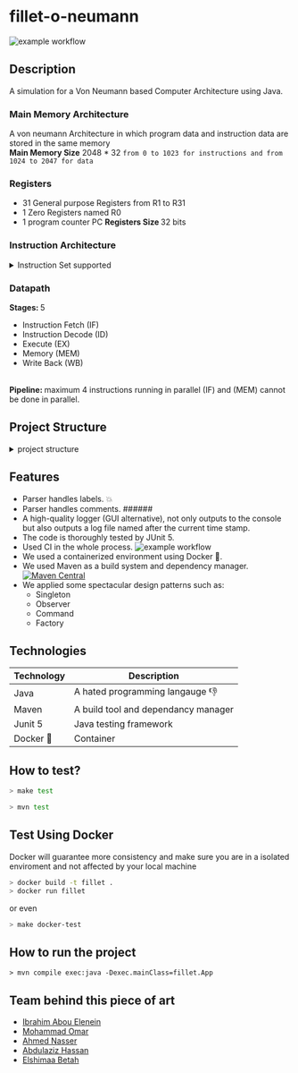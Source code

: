 # fillet-o-neumann
![example workflow](https://github.com/ShimaaBetah/fillet-o-neumann/actions/workflows/maven.yml/badge.svg)


## Description
A simulation for a Von Neumann based Computer Architecture using Java.
### Main Memory Architecture 
A von neumann Architecture in which program data and instruction data are stored in the same memory<br>
<b>Main Memory Size</b> 2048 * 32 `from 0 to 1023 for instructions and from 1024 to 2047 for data` 
### Registers 
- 31 General purpose Registers from R1 to R31
- 1 Zero Registers named R0
- 1 program counter PC
<b> Registers Size </b> 32 bits

### Instruction Architecture
<details>
	<summary> Instruction Set supported </summary>

|Name | Format| Operation|
|-----|-----|-----|
|ADD| ADD R1 R2 R3|R1 = R2 + R3|
|SUB|SUB R1 R2 R3| R1 = R2 - R3|
|MUL|MUL R1 R2 R3|R1 = R2 * R3|
|MOVI| MOVI R1 IMM|R1 = IMM|
|JEQ|JEQ R1 R2 IMM\label|IF(R1 == R2) {PC = PC+1+IMM\ PC = label }|
|AND|AND R1 R2 R3|R1 = R2 & R3|
|XORI|XORI R1 R2 IMM|R1 = R2 ⊕ IMM|
|JMP|JMP ADDRESS|PC = PC[31:28] || ADDRESS|
|LSL|LSL R1 R2 SHAMT|R1 = R2 << SHAMT|
|LSR|LSR R1 R2 SHAMT|R1 = R2 >>> SHAMT|
|MOVR|MOVR R1 R2 IMM|R1 = MEM[R2 + IMM]|
|MOVM|MOVM R1 R2 IMM|MEM[R2 + IMM] = R1|
	
</details>

### Datapath

<b> Stages: </b> 5
 - Instruction Fetch (IF)
 - Instruction Decode (ID)
 - Execute (EX)
 - Memory (MEM)
 - Write Back (WB)
<br>
<b> Pipeline: </b> maximum 4 instructions running in parallel (IF) and (MEM) cannot be done in parallel.

## Project Structure
<details>

 <summary> project structure </summary>
 
 ```
  .
 ├── Dockerfile
 ├── Makefile
 ├── pom.xml
 ├── README.md
 ├── run.sh
 ├── src
 │  ├── main
 │  │  ├── java
 │  │  │  └── fillet
 │  │  │     ├── App.java
 │  │  │     ├── exceptions
 │  │  │     │  ├── AddressOutOfRangeException.java
 │  │  │     │  ├── InvalidInstructionException.java
 │  │  │     │  ├── InvalidRegisterException.java
 │  │  │     │  └── InvalidRegisterNumberException.java
 │  │  │     ├── instructions
 │  │  │     │  ├── HaltInstruction.java
 │  │  │     │  ├── ImmediateInstruction.java
 │  │  │     │  ├── Instruction.java
 │  │  │     │  ├── InstructionFactory.java
 │  │  │     │  ├── InstructionType.java
 │  │  │     │  ├── JumpInstruction.java
 │  │  │     │  └── RegisterInstruction.java
 │  │  │     ├── logger
 │  │  │     │  ├── destinations
 │  │  │     │  │  ├── ConsoleLogger.java
 │  │  │     │  │  ├── FileLogger.java
 │  │  │     │  │  └── LogObserver.java
 │  │  │     │  ├── Logger.java
 │  │  │     │  ├── LogSubject.java
 │  │  │     │  ├── outputs
 │  │  │     │  │  ├── run-02-06-2022-15-04-37.log
 │  │  │     │  │  ├── run-02-06-2022-23-11-07.log
 │  │  │     │  │  ├── run-02-06-2022-23-11-36.log
 │  │  │     │  │  ├── run-02-06-2022-23-53-15.log
 │  │  │     │  │  └── run-04-06-2022-11-47-52.log
 │  │  │     │  └── services
 │  │  │     │     ├── ColorStringService.java
 │  │  │     │     ├── CreateLogFileService.java
 │  │  │     │     ├── GenerateTableService.java
 │  │  │     │     ├── InitLoggerService.java
 │  │  │     │     ├── LogEntityService.java
 │  │  │     │     └── SegmentType.java
 │  │  │     ├── memory
 │  │  │     │  ├── MainMemory.java
 │  │  │     │  └── RegisterFile.java
 │  │  │     ├── operations
 │  │  │     │  ├── haltoperations
 │  │  │     │  │  ├── Halt.java
 │  │  │     │  │  ├── HaltOperation.java
 │  │  │     │  │  └── HaltOperationFactory.java
 │  │  │     │  ├── immediateoperations
 │  │  │     │  │  ├── ImmediateOperation.java
 │  │  │     │  │  ├── ImmediateOperationFactory.java
 │  │  │     │  │  ├── JumpIfEqual.java
 │  │  │     │  │  ├── MoveImmediate.java
 │  │  │     │  │  ├── MoveToMemory.java
 │  │  │     │  │  ├── MoveToRegister.java
 │  │  │     │  │  └── XORImmediate.java
 │  │  │     │  ├── jumpoperations
 │  │  │     │  │  ├── Jump.java
 │  │  │     │  │  ├── JumpOperation.java
 │  │  │     │  │  └── JumpOperationFactory.java
 │  │  │     │  ├── Operation.java
 │  │  │     │  ├── OperationFactory.java
 │  │  │     │  ├── OperationType.java
 │  │  │     │  └── registeroperations
 │  │  │     │     ├── Add.java
 │  │  │     │     ├── And.java
 │  │  │     │     ├── LogicalShiftLeft.java
 │  │  │     │     ├── LogicalShiftRight.java
 │  │  │     │     ├── Multiply.java
 │  │  │     │     ├── RegisterOperation.java
 │  │  │     │     ├── RegisterOperationFactory.java
 │  │  │     │     └── Sub.java
 │  │  │     ├── programs
 │  │  │     │  ├── caProgram.txt
 │  │  │     │  ├── empty-file.txt
 │  │  │     │  ├── final-isA.txt
 │  │  │     │  ├── negative-jump.txt
 │  │  │     │  ├── program1.txt
 │  │  │     │  ├── spicy-iprogram.txt
 │  │  │     │  ├── spicy-jprogram.txt
 │  │  │     │  ├── spicy-rprogram.txt
 │  │  │     │  └── test-sum.txt
 │  │  │     ├── signals
 │  │  │     │  └── Signals.java
 │  │  │     └── utils
 │  │  │        ├── Binary.java
 │  │  │        ├── Decoder.java
 │  │  │        ├── Parser.java
 │  │  │        ├── Path.java
 │  │  │        └── Program.java
 │  │  └── resources
 │  └── test
 │     └── java
 │        └── tests
 │           ├── DecoderTest.java
 │           ├── ImmediateInstructionTest.java
 │           ├── InstructionFactoryTest.java
 │           ├── JumpInstructionTest.java
 │           ├── MainMemoryTest.java
 │           ├── ParserTest.java
 │           ├── RegisterFileTest.java
 │           └── RegisterInstructionTest.java
 └── target
```
  
</details>

## Features
- Parser handles labels. :boom:
- Parser handles comments.  ######
- A high-quality logger (GUI alternative), not only outputs to the console but also outputs a log file named after the current time stamp.
- The code is thoroughly tested by JUnit 5.
- Used CI in the whole process. ![example workflow](https://github.com/ShimaaBetah/fillet-o-neumann/actions/workflows/maven.yml/badge.svg)
- We used a containerized environment using Docker :whale:. 
- We used Maven as a build system and dependency manager.  [![Maven Central](https://maven-badges.herokuapp.com/maven-central/cz.jirutka.rsql/rsql-parser/badge.svg?style=plastic)](https://maven-badges.herokuapp.com/maven-central/cz.jirutka.rsql/rsql-parser)
- We applied some spectacular design patterns such as: 
	- Singleton 
	- Observer
	- Command 
	- Factory

## Technologies

| Technology | Description |
| ---------  | ---------   |
| Java       | A hated programming langauge :thumbsdown:|
| Maven      | A build tool and dependancy manager|
| Junit 5    | Java testing framework|
| Docker :whale:    | Container | 


## How to test?

```bash
> make test

> mvn test
```


## Test Using Docker 

Docker will guarantee more consistency and make sure you are in a isolated enviroment and not affected by your local machine

 ```bash
 > docker build -t fillet . 
 > docker run fillet                                                                                                                                       
 ```

or even

```bash
> make docker-test
```


## How to run the project 

```
> mvn compile exec:java -Dexec.mainClass=fillet.App
```

## Team behind this piece of art

- [Ibrahim Abou Elenein](https://github.com/aboueleyes)
- [Mohammad Omar](https://github.com/MohammadOTaha)
- [Ahmed Nasser](https://github.com/AhmedNasserG)
- [Abdulaziz Hassan](https://github.com/Abdulaziz-Hassan)
- [Elshimaa Betah](https://github.com/ShimaaBetah)

